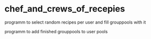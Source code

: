 # chef_and_crews_of_recepies

programm to select random recipes per user and fill grouppools with it

programm to add finished grouppools to user pools

